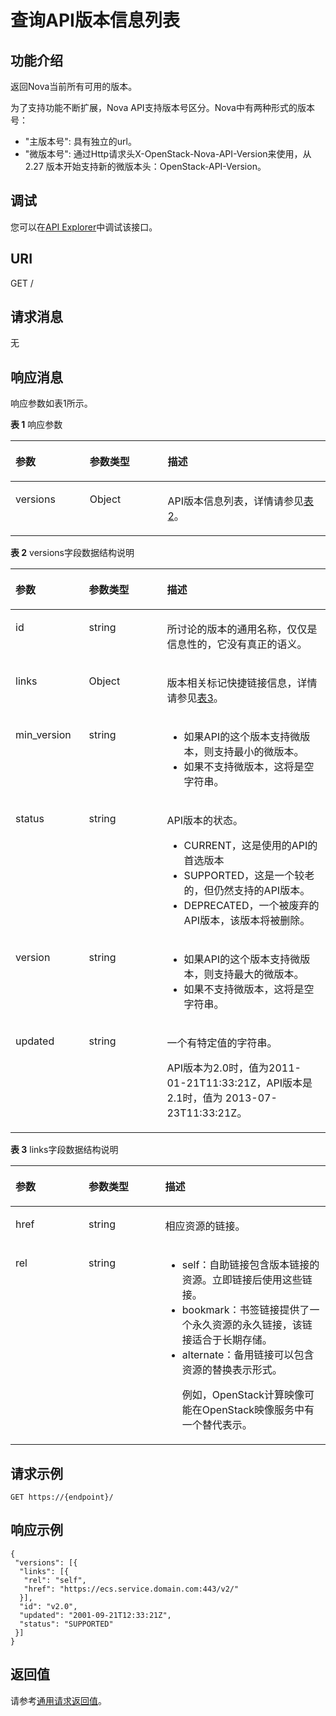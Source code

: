 # 查询API版本信息列表<a name="ecs_03_0101"></a>

## 功能介绍<a name="section54478915181842"></a>

返回Nova当前所有可用的版本。

为了支持功能不断扩展，Nova API支持版本号区分。Nova中有两种形式的版本号：

-   "主版本号": 具有独立的url。
-   "微版本号": 通过Http请求头X-OpenStack-Nova-API-Version来使用，从 2.27 版本开始支持新的微版本头：OpenStack-API-Version。

## 调试<a name="section926243314015"></a>

您可以在[API Explorer](https://apiexplorer.developer.huaweicloud.com/apiexplorer/doc?product=ECS&api=NovaListVersions)中调试该接口。

## URI<a name="section53791107181842"></a>

GET /

## 请求消息<a name="section108201017144216"></a>

无

## 响应消息<a name="section89511024194216"></a>

响应参数如表1所示。

**表 1**  响应参数

<a name="table1456520231001"></a>
<table><thead align="left"><tr id="row25656239015"><th class="cellrowborder" valign="top" width="23.54235423542354%" id="mcps1.2.4.1.1"><p id="p45658231201"><a name="p45658231201"></a><a name="p45658231201"></a>参数</p>
</th>
<th class="cellrowborder" valign="top" width="24.772477247724773%" id="mcps1.2.4.1.2"><p id="p125655231308"><a name="p125655231308"></a><a name="p125655231308"></a>参数类型</p>
</th>
<th class="cellrowborder" valign="top" width="51.68516851685169%" id="mcps1.2.4.1.3"><p id="p056515231709"><a name="p056515231709"></a><a name="p056515231709"></a>描述</p>
</th>
</tr>
</thead>
<tbody><tr id="row456582314010"><td class="cellrowborder" valign="top" width="23.54235423542354%" headers="mcps1.2.4.1.1 "><p id="p115651723008"><a name="p115651723008"></a><a name="p115651723008"></a>versions</p>
</td>
<td class="cellrowborder" valign="top" width="24.772477247724773%" headers="mcps1.2.4.1.2 "><p id="p8565122310019"><a name="p8565122310019"></a><a name="p8565122310019"></a>Object</p>
</td>
<td class="cellrowborder" valign="top" width="51.68516851685169%" headers="mcps1.2.4.1.3 "><p id="p125121301517"><a name="p125121301517"></a><a name="p125121301517"></a>API版本信息列表，详情请参见<a href="#table16114143917">表2</a>。</p>
</td>
</tr>
</tbody>
</table>

**表 2**  versions字段数据结构说明

<a name="table16114143917"></a>
<table><thead align="left"><tr id="row511412437116"><th class="cellrowborder" valign="top" width="23.32233223322332%" id="mcps1.2.4.1.1"><p id="p311454313119"><a name="p311454313119"></a><a name="p311454313119"></a>参数</p>
</th>
<th class="cellrowborder" valign="top" width="24.782478247824784%" id="mcps1.2.4.1.2"><p id="p91141643018"><a name="p91141643018"></a><a name="p91141643018"></a>参数类型</p>
</th>
<th class="cellrowborder" valign="top" width="51.8951895189519%" id="mcps1.2.4.1.3"><p id="p181143437120"><a name="p181143437120"></a><a name="p181143437120"></a>描述</p>
</th>
</tr>
</thead>
<tbody><tr id="row411414312112"><td class="cellrowborder" valign="top" width="23.32233223322332%" headers="mcps1.2.4.1.1 "><p id="p8114943715"><a name="p8114943715"></a><a name="p8114943715"></a>id</p>
</td>
<td class="cellrowborder" valign="top" width="24.782478247824784%" headers="mcps1.2.4.1.2 "><p id="p21141343213"><a name="p21141343213"></a><a name="p21141343213"></a>string</p>
</td>
<td class="cellrowborder" valign="top" width="51.8951895189519%" headers="mcps1.2.4.1.3 "><p id="p1260613411515"><a name="p1260613411515"></a><a name="p1260613411515"></a>所讨论的版本的通用名称，仅仅是信息性的，它没有真正的语义。</p>
</td>
</tr>
<tr id="row477413141835"><td class="cellrowborder" valign="top" width="23.32233223322332%" headers="mcps1.2.4.1.1 "><p id="p167749141234"><a name="p167749141234"></a><a name="p167749141234"></a>links</p>
</td>
<td class="cellrowborder" valign="top" width="24.782478247824784%" headers="mcps1.2.4.1.2 "><p id="p117741414039"><a name="p117741414039"></a><a name="p117741414039"></a>Object</p>
</td>
<td class="cellrowborder" valign="top" width="51.8951895189519%" headers="mcps1.2.4.1.3 "><p id="p65342421414"><a name="p65342421414"></a><a name="p65342421414"></a>版本相关标记快捷链接信息，详情请参见<a href="#table1586318199718">表3</a>。</p>
</td>
</tr>
<tr id="row4774151417318"><td class="cellrowborder" valign="top" width="23.32233223322332%" headers="mcps1.2.4.1.1 "><p id="p077414142318"><a name="p077414142318"></a><a name="p077414142318"></a>min_version</p>
</td>
<td class="cellrowborder" valign="top" width="24.782478247824784%" headers="mcps1.2.4.1.2 "><p id="p137741814033"><a name="p137741814033"></a><a name="p137741814033"></a>string</p>
</td>
<td class="cellrowborder" valign="top" width="51.8951895189519%" headers="mcps1.2.4.1.3 "><a name="ul46761225713"></a><a name="ul46761225713"></a><ul id="ul46761225713"><li>如果API的这个版本支持微版本，则支持最小的微版本。</li><li>如果不支持微版本，这将是空字符串。</li></ul>
</td>
</tr>
<tr id="row107969153318"><td class="cellrowborder" valign="top" width="23.32233223322332%" headers="mcps1.2.4.1.1 "><p id="p17961015939"><a name="p17961015939"></a><a name="p17961015939"></a>status</p>
</td>
<td class="cellrowborder" valign="top" width="24.782478247824784%" headers="mcps1.2.4.1.2 "><p id="p1579713151538"><a name="p1579713151538"></a><a name="p1579713151538"></a>string</p>
</td>
<td class="cellrowborder" valign="top" width="51.8951895189519%" headers="mcps1.2.4.1.3 "><p id="p8717131862"><a name="p8717131862"></a><a name="p8717131862"></a>API版本的状态。</p>
<a name="ul6651646766"></a><a name="ul6651646766"></a><ul id="ul6651646766"><li>CURRENT，这是使用的API的首选版本</li><li>SUPPORTED，这是一个较老的，但仍然支持的API版本。</li><li>DEPRECATED，一个被废弃的API版本，该版本将被删除。</li></ul>
</td>
</tr>
<tr id="row1449716334"><td class="cellrowborder" valign="top" width="23.32233223322332%" headers="mcps1.2.4.1.1 "><p id="p144918166312"><a name="p144918166312"></a><a name="p144918166312"></a>version</p>
</td>
<td class="cellrowborder" valign="top" width="24.782478247824784%" headers="mcps1.2.4.1.2 "><p id="p17449716136"><a name="p17449716136"></a><a name="p17449716136"></a>string</p>
</td>
<td class="cellrowborder" valign="top" width="51.8951895189519%" headers="mcps1.2.4.1.3 "><a name="ul10933101420711"></a><a name="ul10933101420711"></a><ul id="ul10933101420711"><li>如果API的这个版本支持微版本，则支持最大的微版本。</li><li>如果不支持微版本，这将是空字符串。</li></ul>
</td>
</tr>
<tr id="row1488912161131"><td class="cellrowborder" valign="top" width="23.32233223322332%" headers="mcps1.2.4.1.1 "><p id="p9889151613314"><a name="p9889151613314"></a><a name="p9889151613314"></a>updated</p>
</td>
<td class="cellrowborder" valign="top" width="24.782478247824784%" headers="mcps1.2.4.1.2 "><p id="p88897161032"><a name="p88897161032"></a><a name="p88897161032"></a>string</p>
</td>
<td class="cellrowborder" valign="top" width="51.8951895189519%" headers="mcps1.2.4.1.3 "><p id="p82093545426"><a name="p82093545426"></a><a name="p82093545426"></a>一个有特定值的字符串。</p>
<p id="p088916161838"><a name="p088916161838"></a><a name="p088916161838"></a>API版本为2.0时，值为2011-01-21T11:33:21Z，API版本是2.1时，值为 2013-07-23T11:33:21Z。</p>
</td>
</tr>
</tbody>
</table>

**表 3**  links字段数据结构说明

<a name="table1586318199718"></a>
<table><thead align="left"><tr id="row19863719071"><th class="cellrowborder" valign="top" width="23.2023202320232%" id="mcps1.2.4.1.1"><p id="p38643193712"><a name="p38643193712"></a><a name="p38643193712"></a>参数</p>
</th>
<th class="cellrowborder" valign="top" width="24.342434243424343%" id="mcps1.2.4.1.2"><p id="p1186420191678"><a name="p1186420191678"></a><a name="p1186420191678"></a>参数类型</p>
</th>
<th class="cellrowborder" valign="top" width="52.45524552455245%" id="mcps1.2.4.1.3"><p id="p118647191972"><a name="p118647191972"></a><a name="p118647191972"></a>描述</p>
</th>
</tr>
</thead>
<tbody><tr id="row1886419192713"><td class="cellrowborder" valign="top" width="23.2023202320232%" headers="mcps1.2.4.1.1 "><p id="p48646193713"><a name="p48646193713"></a><a name="p48646193713"></a>href</p>
</td>
<td class="cellrowborder" valign="top" width="24.342434243424343%" headers="mcps1.2.4.1.2 "><p id="p786471915713"><a name="p786471915713"></a><a name="p786471915713"></a>string</p>
</td>
<td class="cellrowborder" valign="top" width="52.45524552455245%" headers="mcps1.2.4.1.3 "><p id="p55689555719"><a name="p55689555719"></a><a name="p55689555719"></a>相应资源的链接。</p>
</td>
</tr>
<tr id="row178649191472"><td class="cellrowborder" valign="top" width="23.2023202320232%" headers="mcps1.2.4.1.1 "><p id="p386411192074"><a name="p386411192074"></a><a name="p386411192074"></a>rel</p>
</td>
<td class="cellrowborder" valign="top" width="24.342434243424343%" headers="mcps1.2.4.1.2 "><p id="p68646190716"><a name="p68646190716"></a><a name="p68646190716"></a>string</p>
</td>
<td class="cellrowborder" valign="top" width="52.45524552455245%" headers="mcps1.2.4.1.3 "><a name="ul83106471713"></a><a name="ul83106471713"></a><ul id="ul83106471713"><li>self：自助链接包含版本链接的资源。立即链接后使用这些链接。</li><li>bookmark：书签链接提供了一个永久资源的永久链接，该链接适合于长期存储。</li><li>alternate：备用链接可以包含资源的替换表示形式。<p id="p103164310816"><a name="p103164310816"></a><a name="p103164310816"></a>例如，OpenStack计算映像可能在OpenStack映像服务中有一个替代表示。</p>
</li></ul>
</td>
</tr>
</tbody>
</table>

## 请求示例<a name="section39878380181842"></a>

```
GET https://{endpoint}/
```

## 响应示例<a name="section569124244211"></a>

```
{
 "versions": [{
  "links": [{
   "rel": "self",
   "href": "https://ecs.service.domain.com:443/v2/"
  }],
  "id": "v2.0",
  "updated": "2001-09-21T12:33:21Z",
  "status": "SUPPORTED"
 }]
}
```

## 返回值<a name="section12571834"></a>

请参考[通用请求返回值](通用请求返回值.md)。

